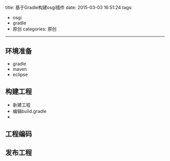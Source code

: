 title: 基于Gradle构建osgi插件
date: 2015-03-03 16:51:24
tags:
- osgi
- gradle
- 原创
categories: 原创
---
## 环境准备
- gradle
- maven
- eclipse
<!-- more -->
## 构建工程
- 新建工程
- 编辑build.gradle
- 

## 工程编码

## 发布工程
